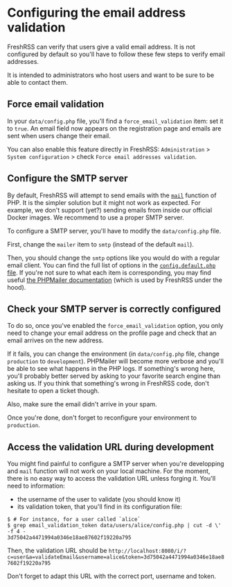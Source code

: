 # Configuring the email address validation

FreshRSS can verify that users give a valid email address. It is not configured
by default so you'll have to follow these few steps to verify email addresses.

It is intended to administrators who host users and want to be sure to be able
to contact them.

## Force email validation

In your `data/config.php` file, you'll find a `force_email_validation` item:
set it to `true`. An email field now appears on the registration page and
emails are sent when users change their email.

You can also enable this feature directly in FreshRSS: `Administration` >
`System configuration` > check `Force email addresses validation`.

## Configure the SMTP server

By default, FreshRSS will attempt to send emails with the [`mail`](https://www.php.net/manual/en/function.mail.php)
function of PHP. It is the simpler solution but it might not work as expected.
For example, we don't support (yet?) sending emails from inside our official
Docker images. We recommend to use a proper SMTP server.

To configure a SMTP server, you'll have to modify the `data/config.php` file.

First, change the `mailer` item to `smtp` (instead of the default `mail`).

Then, you should change the `smtp` options like you would do with a regular
email client. You can find the full list of options in the [`config.default.php` file](https://github.com/FreshRSS/FreshRSS/blob/edge/config.default.php).
If you're not sure to what each item is corresponding, you may find useful [the
PHPMailer documentation](http://phpmailer.github.io/PHPMailer/classes/PHPMailer.PHPMailer.PHPMailer.html#properties)
(which is used by FreshRSS under the hood).

## Check your SMTP server is correctly configured

To do so, once you've enabled the `force_email_validation` option, you only
need to change your email address on the profile page and check that an email
arrives on the new address.

If it fails, you can change the environment (in `data/config.php` file, change
`production` to `development`). PHPMailer will become more verbose and you'll
be able to see what happens in the PHP logs. If something's wrong here, you'll
probably better served by asking to your favorite search engine than asking us.
If you think that something's wrong in FreshRSS code, don't hesitate to open a
ticket though.

Also, make sure the email didn't arrive in your spam.

Once you're done, don't forget to reconfigure your environment to `production`.

## Access the validation URL during development

You might find painful to configure a SMTP server when you're developping and
`mail` function will not work on your local machine. For the moment, there is
no easy way to access the validation URL unless forging it. You'll need to
information:

- the username of the user to validate (you should know it)
- its validation token, that you'll find in its configuration file:

```console
$ # For instance, for a user called `alice`
$ grep email_validation_token data/users/alice/config.php | cut -d \' -f 4 -
3d75042a4471994a0346e18ae87602f19220a795
```

Then, the validation URL should be `http://localhost:8080/i/?c=user&a=validateEmail&username=alice&token=3d75042a4471994a0346e18ae87602f19220a795`

Don't forget to adapt this URL with the correct port, username and token.

